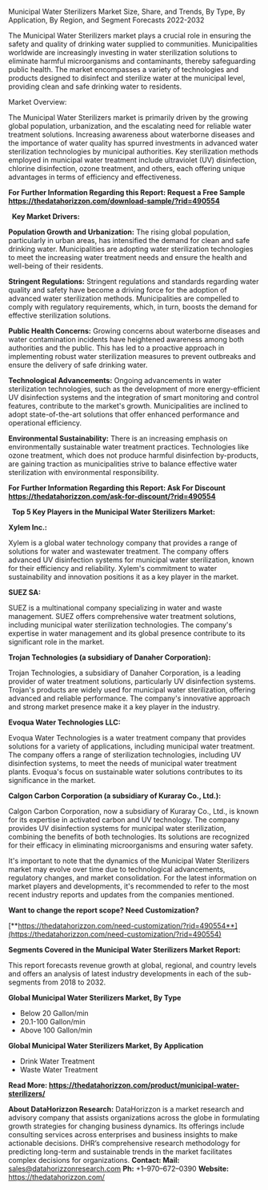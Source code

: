 ﻿Municipal Water Sterilizers Market Size, Share, and Trends, By Type, By Application, By Region, and Segment Forecasts 2022-2032

The Municipal Water Sterilizers market plays a crucial role in ensuring the safety and quality of drinking water supplied to communities. Municipalities worldwide are increasingly investing in water sterilization solutions to eliminate harmful microorganisms and contaminants, thereby safeguarding public health. The market encompasses a variety of technologies and products designed to disinfect and sterilize water at the municipal level, providing clean and safe drinking water to residents.

Market Overview:

The Municipal Water Sterilizers market is primarily driven by the growing global population, urbanization, and the escalating need for reliable water treatment solutions. Increasing awareness about waterborne diseases and the importance of water quality has spurred investments in advanced water sterilization technologies by municipal authorities. Key sterilization methods employed in municipal water treatment include ultraviolet (UV) disinfection, chlorine disinfection, ozone treatment, and others, each offering unique advantages in terms of efficiency and effectiveness.

**For Further Information Regarding this Report: Request a Free Sample <https://thedatahorizzon.com/download-sample/?rid=490554>** 

` `**Key Market Drivers:**

**Population Growth and Urbanization:** The rising global population, particularly in urban areas, has intensified the demand for clean and safe drinking water. Municipalities are adopting water sterilization technologies to meet the increasing water treatment needs and ensure the health and well-being of their residents.

**Stringent Regulations:** Stringent regulations and standards regarding water quality and safety have become a driving force for the adoption of advanced water sterilization methods. Municipalities are compelled to comply with regulatory requirements, which, in turn, boosts the demand for effective sterilization solutions.

**Public Health Concerns:** Growing concerns about waterborne diseases and water contamination incidents have heightened awareness among both authorities and the public. This has led to a proactive approach in implementing robust water sterilization measures to prevent outbreaks and ensure the delivery of safe drinking water.

**Technological Advancements:** Ongoing advancements in water sterilization technologies, such as the development of more energy-efficient UV disinfection systems and the integration of smart monitoring and control features, contribute to the market's growth. Municipalities are inclined to adopt state-of-the-art solutions that offer enhanced performance and operational efficiency.

**Environmental Sustainability:** There is an increasing emphasis on environmentally sustainable water treatment practices. Technologies like ozone treatment, which does not produce harmful disinfection by-products, are gaining traction as municipalities strive to balance effective water sterilization with environmental responsibility.

**For Further Information Regarding this Report: Ask For Discount <https://thedatahorizzon.com/ask-for-discount/?rid=490554>** 

` `**Top 5 Key Players in the Municipal Water Sterilizers Market:**

**Xylem Inc.:**

Xylem is a global water technology company that provides a range of solutions for water and wastewater treatment. The company offers advanced UV disinfection systems for municipal water sterilization, known for their efficiency and reliability. Xylem's commitment to water sustainability and innovation positions it as a key player in the market.

**SUEZ SA:**

SUEZ is a multinational company specializing in water and waste management. SUEZ offers comprehensive water treatment solutions, including municipal water sterilization technologies. The company's expertise in water management and its global presence contribute to its significant role in the market.

**Trojan Technologies (a subsidiary of Danaher Corporation):**

Trojan Technologies, a subsidiary of Danaher Corporation, is a leading provider of water treatment solutions, particularly UV disinfection systems. Trojan's products are widely used for municipal water sterilization, offering advanced and reliable performance. The company's innovative approach and strong market presence make it a key player in the industry.

**Evoqua Water Technologies LLC:**

Evoqua Water Technologies is a water treatment company that provides solutions for a variety of applications, including municipal water treatment. The company offers a range of sterilization technologies, including UV disinfection systems, to meet the needs of municipal water treatment plants. Evoqua's focus on sustainable water solutions contributes to its significance in the market.

**Calgon Carbon Corporation (a subsidiary of Kuraray Co., Ltd.):**

Calgon Carbon Corporation, now a subsidiary of Kuraray Co., Ltd., is known for its expertise in activated carbon and UV technology. The company provides UV disinfection systems for municipal water sterilization, combining the benefits of both technologies. Its solutions are recognized for their efficacy in eliminating microorganisms and ensuring water safety.

It's important to note that the dynamics of the Municipal Water Sterilizers market may evolve over time due to technological advancements, regulatory changes, and market consolidation. For the latest information on market players and developments, it's recommended to refer to the most recent industry reports and updates from the companies mentioned.

**Want to change the report scope? Need Customization?**

[**https://thedatahorizzon.com/need-customization/?rid=490554**](https://thedatahorizzon.com/need-customization/?rid=490554) 

**Segments Covered in the Municipal Water Sterilizers Market Report:**

This report forecasts revenue growth at global, regional, and country levels and offers an analysis of latest industry developments in each of the sub-segments from 2018 to 2032.

**Global Municipal Water Sterilizers Market, By Type**

- Below 20 Gallon/min
- 20.1-100 Gallon/min
- Above 100 Gallon/min

**Global Municipal Water Sterilizers Market, By Application**

- Drink Water Treatment
- Waste Water Treatment



**Read More: <https://thedatahorizzon.com/product/municipal-water-sterilizers/>** 

**About DataHorizzon Research:**DataHorizzon is a market research and advisory company that assists organizations across the globe in formulating growth strategies for changing business dynamics. Its offerings include consulting services across enterprises and business insights to make actionable decisions. DHR’s comprehensive research methodology for predicting long-term and sustainable trends in the market facilitates complex decisions for organizations.**Contact:Mail:** <sales@datahorizzonresearch.com> **Ph:** +1–970–672–0390**Website:** <https://thedatahorizzon.com/> 
